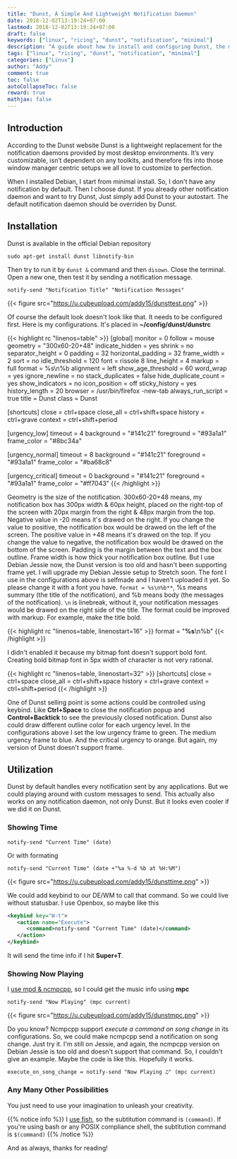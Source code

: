 ```yaml
---
title: "Dunst, A Simple And Lightweight Notification Daemon"
date: 2018-12-02T13:19:24+07:00
lastmod: 2018-12-02T13:19:24+07:00
draft: false
keywords: ["linux", "ricing", "dunst", "notification", "minimal"]
description: "A guide about how to install and configuring Dunst, the minimal notification"
tags: ["linux", "ricing", "dunst", "notification", "minimal"]
categories: ["Linux"]
author: "Addy"
comment: true
toc: false
autoCollapseToc: false
reward: true
mathjax: false
---
```


## Introduction
According to the Dunst website Dunst is a lightweight replacement for the notification daemons
provided by most desktop environments. It’s very customizable, isn’t dependent on any toolkits,
and therefore fits into those window manager centric setups we all love to customize to perfection.

When I installed Debian, I start from minimal install. So, I don't have any notification by
default. Then I choose dunst. If you already other notification daemon and want to try Dunst,
Just simply add Dunst to your autostart. The default notification daemon should be overriden
by Dunst.

## Installation
Dunst is available in the official Debian repository

```shell
sudo apt-get install dunst libnotify-bin
```

Then try to run it by `dunst &` command and then `disown`. Close the terminal. Open a new one,
then test it by sending a notification message.

```shell
notify-send "Notification Title" "Notification Messages"
```

{{< figure src="https://u.cubeupload.com/addy15/dunsttest.png" >}}

Of course the default look doesn't look like that. It needs to be configured first.
Here is my configurations. It's placed in **~/config/dunst/dunstrc**

{{< highlight rc "linenos=table" >}}
[global]
monitor = 0
follow = mouse
geometry = "300x60-20+48"
indicate_hidden = yes
shrink = no
separator_height = 0
padding = 32
horizontal_padding = 32
frame_width = 2
sort = no
idle_threshold = 120
font = rissole 8
line_height = 4
markup = full
format = %s\n%b
alignment = left
show_age_threshold = 60
word_wrap = yes
ignore_newline = no
stack_duplicates = false
hide_duplicate_count = yes
show_indicators = no
icon_position = off
sticky_history = yes
history_length = 20
browser = /usr/bin/firefox -new-tab
always_run_script = true
title = Dunst
class = Dunst

[shortcuts]
close = ctrl+space
close_all = ctrl+shift+space
history = ctrl+grave
context = ctrl+shift+period

[urgency_low]
timeout = 4
background = "#141c21"
foreground = "#93a1a1"
frame_color = "#8bc34a"

[urgency_normal]
timeout = 8
background = "#141c21"
foreground = "#93a1a1"
frame_color = "#ba68c8"

[urgency_critical]
timeout = 0
background = "#141c21"
foreground = "#93a1a1"
frame_color = "#ff7043"
{{< /highlight >}}

Geometry is the size of the notification. 300x60-20+48 means, my notification box has 300px width
& 60px height, placed on the right-top of the screen with 20px margin from the right & 48px margin
from the top. Negative value in -20 means it's drawed on the right. If you change the value to
positive, the notification box would be drawed on the left of the screen. The positive value
in +48 means it's drawed on the top. If you change the value to negative, the notification box
would be drawed on the bottom of the screen.
Padding is the margin between the text and the box outline. Frame width is how thick your
notification box outline. But I use Debian Jessie now, the Dunst version is too old and hasn't
been supporting frame yet. I will upgrade my Debian Jessie setup to Stretch soon.
The font I use in the configurations above is selfmade and I haven't uploaded it yet. So please
change it with a font you have. `format = %s\n%b**`, %s means summary (the title of the
notification), and %b means body (the messages of the notification). `\n` is linebreak,
without it, your notification messages would be drawed on the right side of the title.
The format could be improved with markup. For example, make the title bold.

{{< highlight rc "linenos=table, linenostart=16" >}}
format = "<b>%s</b>\n%b"
{{< /highlight >}}

I didn't enabled it because my bitmap font doesn't support bold font. Creating bold bitmap
font in 5px width of character is not very rational.

{{< highlight rc "linenos=table, linenostart=32" >}}
[shortcuts]
close = ctrl+space
close_all = ctrl+shift+space
history = ctrl+grave
context = ctrl+shift+period
{{< /highlight >}}

One of Dunst selling point is some actions could be controlled using keybind. Like **Ctrl+Space**
to close the notification popup and **Control+Backtick** to see the previously closed notification.
Dunst also could draw different outline color for each urgency level. In the configurations above
I set the low urgency frame to green. The medium urgency frame to blue. And the critical urgency
to orange. But again, my version of Dunst doesn't support frame.

## Utilization
Dunst by default handles every notification sent by any applications.
But we could playing around with custom messages to send. This actually also works on any
notification daemon, not only Dunst. But it looks even cooler if we did it on Dunst.
### Showing Time

```fish
notify-send "Current Time" (date)
```

Or with formating

```fish
notify-send "Current Time" (date +"%a %-d %b at %H:%M")
```

{{< figure src="https://u.cubeupload.com/addy15/dunsttime.png" >}}

We could add keybind to our DE/WM to call that command. So we could live without statusbar.
I use Openbox, so maybe like this 

```xml
<keybind key="W-t">
   <action name="Execute">
      <command>notify-send "Current Time" (date)</command>
   </action>
</keybind>
```

It will send the time info if I hit **Super+T**.

### Showing Now Playing
I [use mpd & ncmpcpp](/post/configuring-ncmpcpp), so I could get the music info using **mpc**
```fish
notify-send "Now Playing" (mpc current)
```

{{< figure src="https://u.cubeupload.com/addy15/dunstmpc.png" >}}

Do you know? Ncmpcpp support *execute a command on song change* in its configurations.
So, we could make ncmpcpp send a notification on song change. Just try it.
I'm still on Jessie, and again, the ncmpcpp version on Debian Jessie is too old
and doesn't support that command. So, I couldn't give an example.
Maybe the code is like this. Hopefully it works.

```ncmpcpp
execute_on_song_change = notify-send "Now Playing ♫" (mpc current)
```

### Any Many Other Possibilities
You just need to use your imagination to unleash your creativity.

{{% notice info %}} 
I [use fish](/post/fish-shell), so the subtitution command is `(command)`.
If you're using bash or any POSIX compliance shell, the subtitution command is `$(command)`
{{% /notice %}}

And as always, thanks for reading!
